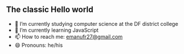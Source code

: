 ## The classic Hello world 

- 🔭 I’m currently studying computer science at the DF district college
- 🌱 I’m currently learning JavaScript
- 📫 How to reach me: emanufr27@gmail.com
- 😄 Pronouns: he/his
